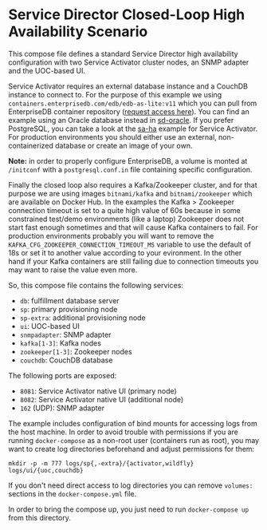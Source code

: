# Service Director Closed-Loop High Availability Scenario

This compose file defines a standard Service Director high availability configuration with two Service Activator cluster nodes, an SNMP adapter and the UOC-based UI.

Service Activator requires an external database instance and a CouchDB instance to connect to. For the purpose of this example we using `containers.enterprisedb.com/edb/edb-as-lite:v11` which you can pull from EnterpriseDB container repository ([request access here](https://www.enterprisedb.com/repository-access-request?destination=node/1255704&resource=1255704&ma_formid=2098)). You can find an example using an Oracle database instead in [sd-oracle](../sd-oracle). If you prefer PostgreSQL, you can take a look at the [sa-ha](../sa-ha) example for Service Activator. For production environments you should either use an external, non-containerized database or create an image of your own.

**Note:** in order to properly configure EnterpriseDB, a volume is monted at `/initconf` with a `postgresql.conf.in` file containing specific configuration.

Finally the closed loop also requires a Kafka/Zookeeper cluster, and for that purpose we are using images `bitnami/kafka` and `bitnami/zookeeper` which are available on Docker Hub. In the examples the Kafka > Zookeeper connection timeout is set to a quite high value of 60s because in some constrained test/demo environments (like a laptop) Zookeeper does not start fast enough sometimes and that will cause Kafka containers to fail. For production environments probably you will want to remove the `KAFKA_CFG_ZOOKEEPER_CONNECTION_TIMEOUT_MS` variable to use the default of 18s or set it to another value according to your evironment. In the other hand if your Kafka containers are still failing due to connection timeouts you may want to raise the value even more.

So, this compose file contains the following services:

- `db`: fulfillment database server
- `sp`: primary provisioning node
- `sp-extra`: additional provisioning node
- `ui`: UOC-based UI
- `snmpadapter`: SNMP adapter
- `kafka[1-3]`: Kafka nodes
- `zookeeper[1-3]`: Zookeeper nodes
- `couchdb`: CouchDB database

The following ports are exposed:

- `8081`: Service Activator native UI (primary node)
- `8082`: Service Activator native UI (additional node)
- `162` (UDP): SNMP adapter

The example includes configuration of bind mounts for accessing logs from the host machine. In order to avoid trouble with permissions if you are running `docker-compose` as a non-root user (containers run as root), you may want to create log directories beforehand and adjust permissions for them:

    mkdir -p -m 777 logs/sp{,-extra}/{activator,wildfly} logs/ui/{uoc,couchdb}

If you don't need direct access to log directories you can remove `volumes:` sections in the `docker-compose.yml` file.

In order to bring the compose up, you just need to run `docker-compose up` from this directory.
